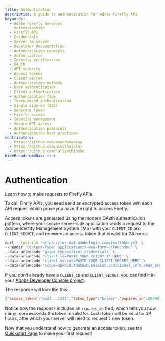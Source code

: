 ```yaml
---
title: Authentication
description: A guide to authentication for Adobe Firefly API
keywords:
  - Adobe Firefly Services
  - Authentication
  - Firefly API
  - Credentials
  - Server-to-server
  - Developer documentation
  - Authentication concepts
  - Authorization
  - Identity verification
  - OAuth
  - API security
  - Access tokens
  - Client secret
  - Authentication methods
  - User authentication
  - Client authentication
  - Authentication flow
  - Token-based authentication
  - Single sign-on (SSO)
  - Generate token
  - Firefly access
  - Identity management
  - Secure API access
  - Authentication protocols
  - Authentication best practices
contributors:
  - https://github.com/amandahuarng
  - https://github.com/nimithajalal
  - https://github.com/hollyschinsky
hideBreadcrumbNav: true
---
```


# Authentication

Learn how to make requests to Firefly APIs

To call Firefly APIs, you need send an encrypted access token with each API request which prove you have the right to access Firefly.

Access tokens are generated using the modern OAuth authentication pattern, where your secure server-side application sends a request to the Adobe Identity Management System (IMS) with your `CLIENT_ID` and `CLIENT_SECRET`, and receives an access token that is valid for 24 hours:


```bash
curl --location 'https://ims-na1.adobelogin.com/ims/token/v3' \
--header 'Content-Type: application/x-www-form-urlencoded' \
--data-urlencode 'grant_type=client_credentials' \
--data-urlencode 'client_id=PASTE_YOUR_CLIENT_ID_HERE' \
--data-urlencode 'client_secret=PASTE_YOUR_CLIENT_SECRET_HERE' \
--data-urlencode 'scope=openid,AdobeID,session,additional_info,read_organizations,firefly_api,ff_apis'
```

<InlineAlert variant="info" slots="text" />

If you don't already have a `CLIENT_ID` and `CLIENT_SECRET`, you can find it in your [Adobe Developer Console project](https://developer.adobe.com/developer-console/docs/guides/services/services-add-api-oauth-s2s/#api-overview).

The response will look like this:

```json
{"access_token":"asdf...1234","token_type":"bearer","expires_in":86399}
```

Notice how the response includes an `expires_in` field, which tells you how many more seconds the token is valid for. Each token will be valid for 24 hours, after which your server will need to request a new token.

Now that you understand how to generate an access token, see the [Quickstart Page](../../index.md) to make your first request!
